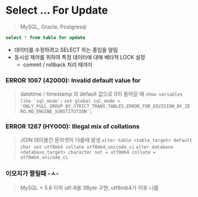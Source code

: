 # Select ... For Update
> MySQL, Oracle, Postgresql
```sql
select * from table for update
```
* 데이터를 수정하려고 SELECT 하는 중임을 알림
* 동시성 제어를 위하여 특정 데이터에 대해 베타적 LOCK 설정
  * commit / rollback 처리 때까지

### ERROR 1067 (42000): Invalid default value for 
> datetime / timestamp 의 default 값으로 0이 들어갈 때
`show variables like 'sql_mode';`
`set global sql_mode = 'ONLY_FULL_GROUP_BY,STRICT_TRANS_TABLES,ERROR_FOR_DIVISION_BY_ZERO,NO_ENGINE_SUBSTITUTION';`

### ERROR 1267 (HY000): Illegal mix of collations
> JOIN 테이블간 문자셋이 다를때 발생
`alter table <table_target> default char set utf8mb4 collate utf8mb4_unicode_ci`
`alter database <database_target> character set = utf8mb4 collate = utf8mb4_unicode_ci`

### 이모지가 짤릴때 -ㅅ-
> MySQL < 5.6 이하 utf-8을 3Byte 구현, utf8mb4가 이후 나옮
